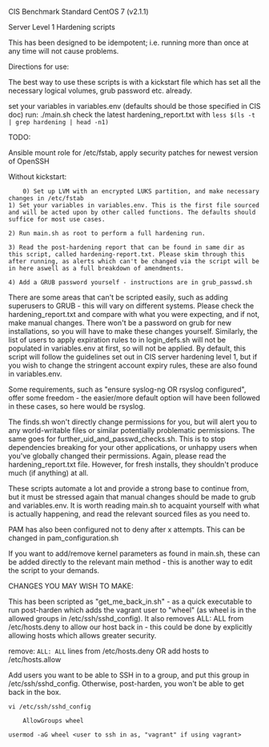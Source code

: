  
 CIS Benchmark Standard CentOS 7 (v2.1.1)

 Server Level 1 Hardening scripts

 This has been designed to be idempotent; i.e. running more than once at any time will not cause problems.

Directions for use:

The best way to use these scripts is with a kickstart file which has set all the necessary logical volumes, grub password etc. already.

set your variables in variables.env (defaults should be those specified in CIS doc)
run: ./main.sh
check the latest hardening_report.txt with
```less $(ls -t | grep hardening | head -n1)```

TODO:

Ansible mount role for /etc/fstab, apply security patches for newest version of OpenSSH








Without kickstart:

        0) Set up LVM with an encrypted LUKS partition, and make necessary changes in /etc/fstab
	1) Set your variables in variables.env. This is the first file sourced and will be acted upon by other called functions. The defaults should suffice for most use cases.

	2) Run main.sh as root to perform a full hardening run.

	3) Read the post-hardening report that can be found in same dir as this script, called hardening-report.txt. Please skim through this after running, as alerts which can't be changed via the script will be in here aswell as a full breakdown of amendments.

	4) Add a GRUB password yourself - instructions are in grub_passwd.sh

There are some areas that can't be scripted easily, such as adding superusers to GRUB - this will vary on different systems. Please check the hardening_report.txt and compare with what you were expecting, and if not, make manual changes. There won't be a password on grub for new installations, so you will have to make these changes yourself. Similarly, the list of users to apply expiration rules to in login_defs.sh will not be populated in variables.env at first, so will not be applied. By default, this script will follow the guidelines set out in CIS server hardening level 1, but if you wish to change the stringent account expiry rules, these are also found in variables.env.

Some requirements, such as "ensure syslog-ng OR rsyslog configured", offer some freedom - the easier/more default option will have been followed in these cases, so here would be rsyslog.

The finds.sh won't directly change permissions for you, but will alert you to any world-writable files or similar potentially problematic permissions. The same goes for further_uid_and_passwd_checks.sh. This is to stop dependencies breaking for your other applications, or unhappy users when you've globally changed their permissions. Again, please read the hardening_report.txt file. However, for fresh installs, they shouldn't produce much (if anything) at all.

These scripts automate a lot and provide a strong base to continue from, but it must be stressed again that manual changes should be made to grub and variables.env. It is worth reading main.sh to acquaint yourself with what is actually happening, and read the relevant sourced files as you need to.

PAM has also been configured not to deny after x attempts. This can be changed in pam_configuration.sh

If you want to add/remove kernel parameters as found in main.sh, these can be added directly to the relevant main method - this is another way to edit the script to your demands.

CHANGES YOU MAY WISH TO MAKE:

This has been scripted as "get_me_back_in.sh" - as a quick executable to run post-harden which adds the vagrant user to "wheel" (as wheel is in the allowed groups in /etc/ssh/sshd_config). It also removes ALL: ALL from /etc/hosts.deny to allow our host back in - this could be done by explicitly allowing hosts which allows greater security.

remove:
``` ALL: ALL ```
 lines from /etc/hosts.deny OR add hosts to /etc/hosts.allow

Add users you want to be able to SSH in to a group, and put this group in /etc/ssh/sshd_config. Otherwise, post-harden, you won't be able to get back in the box.

``` 
vi /etc/ssh/sshd_config

	AllowGroups wheel

usermod -aG wheel <user to ssh in as, "vagrant" if using vagrant>
```
